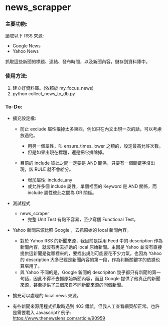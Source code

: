 # news_scrapper

### 主要功能:
讀取以下 RSS 來源:
- Google News
- Yahoo News

抓取這些新聞的標題、連結、發布時間，以及新聞內容，儲存到資料庫中。

### 使用方法:
1. 建立好資料庫。(依賴於 my_focus_news)
2. python collect_news_to_db.py


### To-Do:
- 擴充設定檔:
    * 防止 exclude 屬性擋掉太多東西，例如只在內文出現一次的話，可以考慮放過他。
        * 用另一個屬性，叫 ensure_times_lower 之類的，設定最高允許次數。
        * 但是如果出現在標題，還是把它排除掉。

    * 目前的 include 彼此之間一定要是 AND 關係，只要有一個關鍵字沒出現，該 RULE 就不會給分。
        * 增加屬性: include_any
        * 或允許多個 include 屬性，單個裡面的 Keyword 是 AND 關係，而 include 屬性彼此之間為 OR 關係。

- 測試程式
    * news_scraper
        * 完整 Unit Test 有點不容易，至少寫個 Functional Test。

- Yahoo 新聞來源比照 Google ，去抓原始的 local 新聞內容。
    * 對於 Yahoo RSS 的新聞來源，我目前是採用 Feed 中的 description 作為新聞內容，就沒有再去抓她的 local 原始新聞。主因是 Yahoo 並沒有直接提供這新聞是從哪裡來的，要找出規則可能要花不少力氣。也因為 Yahoo 的 description 大多已經是新聞內容的第一段，作為判斷關鍵字的依據也算堪用了。
    * 與 Yahoo 不同的是，Google 新聞的 descripiton 幾乎都只有新聞的第一句話，因此不得不去抓原始新聞內容，而且 Google 提供了他真正的新聞來源，甚至提供了三個來自不同新聞來源的同個新聞。

- 擴充可以處理的 local news 來源。

- 有些新聞來源用程式抓取時遇到 403 錯誤，但我人工查看網頁卻正常。也許是需要載入 Javascript?
  例子: https://www.thenewslens.com/article/90959
  
